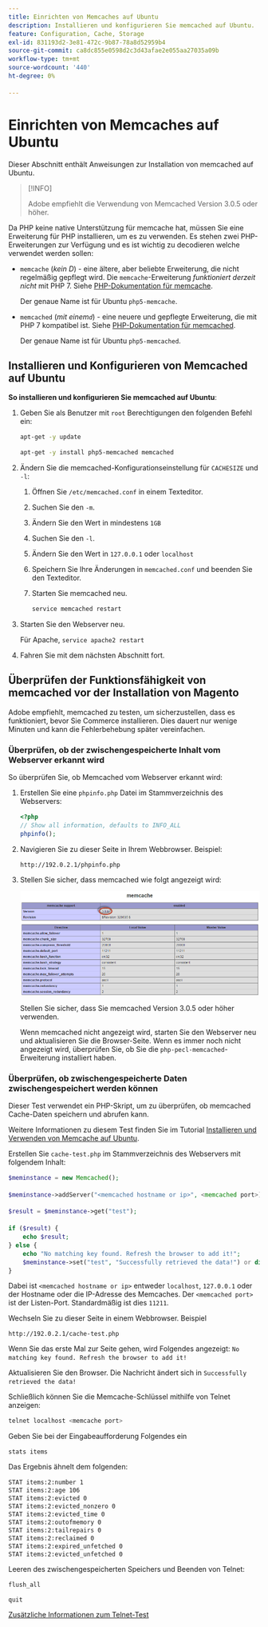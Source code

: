 ```yaml
---
title: Einrichten von Memcaches auf Ubuntu
description: Installieren und konfigurieren Sie memcached auf Ubuntu.
feature: Configuration, Cache, Storage
exl-id: 831193d2-3e81-472c-9b87-78a8d52959b4
source-git-commit: ca8dc855e0598d2c3d43afae2e055aa27035a09b
workflow-type: tm+mt
source-wordcount: '440'
ht-degree: 0%

---
```


# Einrichten von Memcaches auf Ubuntu

Dieser Abschnitt enthält Anweisungen zur Installation von memcached auf Ubuntu.

>[!INFO]
>
>Adobe empfiehlt die Verwendung von Memcached Version 3.0.5 oder höher.

Da PHP keine native Unterstützung für memcache hat, müssen Sie eine Erweiterung für PHP installieren, um es zu verwenden. Es stehen zwei PHP-Erweiterungen zur Verfügung und es ist wichtig zu decodieren welche verwendet werden sollen:

- `memcache` (_kein D_) - eine ältere, aber beliebte Erweiterung, die nicht regelmäßig gepflegt wird.
Die `memcache`-Erweiterung _funktioniert derzeit nicht_ mit PHP 7. Siehe [PHP-Dokumentation für memcache](https://www.php.net/manual/en/book.memcache.php).

  Der genaue Name ist für Ubuntu `php5-memcache`.

- `memcached` (_mit einem`d`_) - eine neuere und gepflegte Erweiterung, die mit PHP 7 kompatibel ist. Siehe [PHP-Dokumentation für memcached](https://www.php.net/manual/en/book.memcached.php).

  Der genaue Name ist für Ubuntu `php5-memcached`.

## Installieren und Konfigurieren von Memcached auf Ubuntu

**So installieren und konfigurieren Sie memcached auf Ubuntu**:

1. Geben Sie als Benutzer mit `root` Berechtigungen den folgenden Befehl ein:

   ```bash
   apt-get -y update
   ```

   ```bash
   apt-get -y install php5-memcached memcached
   ```

1. Ändern Sie die memcached-Konfigurationseinstellung für `CACHESIZE` und `-l`:

   1. Öffnen Sie `/etc/memcached.conf` in einem Texteditor.
   1. Suchen Sie den `-m`.
   1. Ändern Sie den Wert in mindestens `1GB`
   1. Suchen Sie den `-l`.
   1. Ändern Sie den Wert in `127.0.0.1` oder `localhost`
   1. Speichern Sie Ihre Änderungen in `memcached.conf` und beenden Sie den Texteditor.
   1. Starten Sie memcached neu.

      ```bash
      service memcached restart
      ```

1. Starten Sie den Webserver neu.

   Für Apache, `service apache2 restart`

1. Fahren Sie mit dem nächsten Abschnitt fort.

## Überprüfen der Funktionsfähigkeit von memcached vor der Installation von Magento

Adobe empfiehlt, memcached zu testen, um sicherzustellen, dass es funktioniert, bevor Sie Commerce installieren. Dies dauert nur wenige Minuten und kann die Fehlerbehebung später vereinfachen.

### Überprüfen, ob der zwischengespeicherte Inhalt vom Webserver erkannt wird

So überprüfen Sie, ob Memcached vom Webserver erkannt wird:

1. Erstellen Sie eine `phpinfo.php` Datei im Stammverzeichnis des Webservers:

   ```php
   <?php
   // Show all information, defaults to INFO_ALL
   phpinfo();
   ```

1. Navigieren Sie zu dieser Seite in Ihrem Webbrowser. Beispiel:

   ```http
   http://192.0.2.1/phpinfo.php
   ```

1. Stellen Sie sicher, dass memcached wie folgt angezeigt wird:

   ![Bestätigen Sie, dass der zwischengespeicherte Ordner vom Webserver erkannt wird](../../assets/configuration/memcache.png)

   Stellen Sie sicher, dass Sie memcached Version 3.0.5 oder höher verwenden.

   Wenn memcached nicht angezeigt wird, starten Sie den Webserver neu und aktualisieren Sie die Browser-Seite. Wenn es immer noch nicht angezeigt wird, überprüfen Sie, ob Sie die `php-pecl-memcached`-Erweiterung installiert haben.

### Überprüfen, ob zwischengespeicherte Daten zwischengespeichert werden können

Dieser Test verwendet ein PHP-Skript, um zu überprüfen, ob memcached Cache-Daten speichern und abrufen kann.

Weitere Informationen zu diesem Test finden Sie im Tutorial [Installieren und Verwenden von Memcache auf Ubuntu](https://www.digitalocean.com/community/tutorials/how-to-install-and-use-memcache-on-ubuntu-14-04).

Erstellen Sie `cache-test.php` im Stammverzeichnis des Webservers mit folgendem Inhalt:

```php
$meminstance = new Memcached();

$meminstance->addServer("<memcached hostname or ip>", <memcached port>);

$result = $meminstance->get("test");

if ($result) {
    echo $result;
} else {
    echo "No matching key found. Refresh the browser to add it!";
    $meminstance->set("test", "Successfully retrieved the data!") or die("Could not save anything to memcached...");
}
```

Dabei ist `<memcached hostname or ip>` entweder `localhost`, `127.0.0.1` oder der Hostname oder die IP-Adresse des Memcaches. Der `<memcached port>` ist der Listen-Port. Standardmäßig ist dies `11211`.

Wechseln Sie zu dieser Seite in einem Webbrowser. Beispiel

```http
http://192.0.2.1/cache-test.php
```

Wenn Sie das erste Mal zur Seite gehen, wird Folgendes angezeigt: `No matching key found. Refresh the browser to add it!`

Aktualisieren Sie den Browser. Die Nachricht ändert sich in `Successfully retrieved the data!`

Schließlich können Sie die Memcache-Schlüssel mithilfe von Telnet anzeigen:

```bash
telnet localhost <memcache port>
```

Geben Sie bei der Eingabeaufforderung Folgendes ein

```shell
stats items
```

Das Ergebnis ähnelt dem folgenden:

```
STAT items:2:number 1
STAT items:2:age 106
STAT items:2:evicted 0
STAT items:2:evicted_nonzero 0
STAT items:2:evicted_time 0
STAT items:2:outofmemory 0
STAT items:2:tailrepairs 0
STAT items:2:reclaimed 0
STAT items:2:expired_unfetched 0
STAT items:2:evicted_unfetched 0
```

Leeren des zwischengespeicherten Speichers und Beenden von Telnet:

```shell
flush_all
```

```shell
quit
```

[Zusätzliche Informationen zum Telnet-Test](https://darkcoding.net/software/memcached-list-all-keys/)
